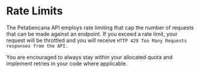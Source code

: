 # Rate Limits

The Petabencana API employs rate limiting that cap the number of requests that can be made against an endpoint. If you exceed a rate limit, your request will be throttled and you will receive `HTTP 429 Too Many Requests responses from the API.`

You are encouraged to always stay within your allocated quota and implement retries in your code where applicable.


